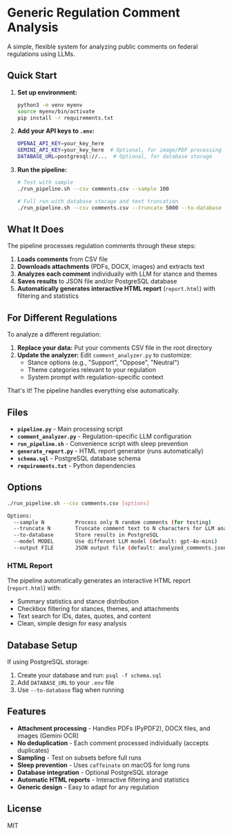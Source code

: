 # Generic Regulation Comment Analysis

A simple, flexible system for analyzing public comments on federal regulations using LLMs.

## Quick Start

1. **Set up environment:**
   ```bash
   python3 -m venv myenv
   source myenv/bin/activate
   pip install -r requirements.txt
   ```

2. **Add your API keys to `.env`:**
   ```bash
   OPENAI_API_KEY=your_key_here
   GEMINI_API_KEY=your_key_here  # Optional, for image/PDF processing
   DATABASE_URL=postgresql://...  # Optional, for database storage
   ```

3. **Run the pipeline:**
   ```bash
   # Test with sample
   ./run_pipeline.sh --csv comments.csv --sample 100

   # Full run with database storage and text truncation
   ./run_pipeline.sh --csv comments.csv --truncate 5000 --to-database
   ```

## What It Does

The pipeline processes regulation comments through these steps:

1. **Loads comments** from CSV file
2. **Downloads attachments** (PDFs, DOCX, images) and extracts text
3. **Analyzes each comment** individually with LLM for stance and themes
4. **Saves results** to JSON file and/or PostgreSQL database
5. **Automatically generates interactive HTML report** (`report.html`) with filtering and statistics

## For Different Regulations

To analyze a different regulation:

1. **Replace your data:** Put your comments CSV file in the root directory
2. **Update the analyzer:** Edit `comment_analyzer.py` to customize:
   - Stance options (e.g., "Support", "Oppose", "Neutral")
   - Theme categories relevant to your regulation
   - System prompt with regulation-specific context

That's it! The pipeline handles everything else automatically.

## Files

- **`pipeline.py`** - Main processing script
- **`comment_analyzer.py`** - Regulation-specific LLM configuration
- **`run_pipeline.sh`** - Convenience script with sleep prevention
- **`generate_report.py`** - HTML report generator (runs automatically)
- **`schema.sql`** - PostgreSQL database schema
- **`requirements.txt`** - Python dependencies

## Options

```bash
./run_pipeline.sh --csv comments.csv [options]

Options:
  --sample N          Process only N random comments (for testing)
  --truncate N        Truncate comment text to N characters for LLM analysis (saves costs)
  --to-database       Store results in PostgreSQL 
  --model MODEL       Use different LLM model (default: gpt-4o-mini)
  --output FILE       JSON output file (default: analyzed_comments.json)
```

### HTML Report

The pipeline automatically generates an interactive HTML report (`report.html`) with:
- Summary statistics and stance distribution
- Checkbox filtering for stances, themes, and attachments
- Text search for IDs, dates, quotes, and content
- Clean, simple design for easy analysis

## Database Setup

If using PostgreSQL storage:

1. Create your database and run: `psql -f schema.sql`
2. Add `DATABASE_URL` to your `.env` file
3. Use `--to-database` flag when running

## Features

- **Attachment processing** - Handles PDFs (PyPDF2), DOCX files, and images (Gemini OCR)
- **No deduplication** - Each comment processed individually (accepts duplicates)
- **Sampling** - Test on subsets before full runs
- **Sleep prevention** - Uses `caffeinate` on macOS for long runs
- **Database integration** - Optional PostgreSQL storage
- **Automatic HTML reports** - Interactive filtering and statistics
- **Generic design** - Easy to adapt for any regulation

## License

MIT